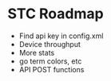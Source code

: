 # STC Roadmap

* Find api key in config.xml
* Device throughput
* More stats
* go term colors, etc
* API POST functions